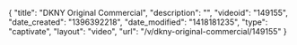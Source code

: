 {
    "title": "DKNY Original Commercial",
    "description": "",
    "videoid": "149155",
    "date_created": "1396392218",
    "date_modified": "1418181235",
    "type": "captivate",
    "layout": "video",
    "url": "\/v\/dkny-original-commercial\/149155"
}